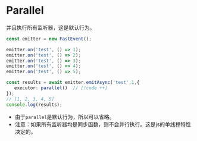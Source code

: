 # Parallel

并且执行所有监听器，这是默认行为。

 ```typescript
const emitter = new FastEvent();

emitter.on('test', () => 1);
emitter.on('test', () => 2);
emitter.on('test', () => 3);
emitter.on('test', () => 4);
emitter.on('test', () => 5);

const results = await emitter.emitAsync('test',1,{
    executor: parallel()  // [!code ++]
});
// [1, 2, 3, 4, 5]
console.log(results); 

```

- 由于`parallel`是默认行为，所以可以省略。
- 注意：如果所有监听器均是同步函数，则不会并行执行。这是js的单线程特性决定的。